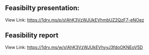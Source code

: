 ## Feasibilty presentation:

View Link: https://1drv.ms/p/s!AhK3VzWJUkEVhmbUZ2QzF7-eNOez

## Feasibility report

View Link: https://1drv.ms/w/s!AhK3VzWJUkEVhyyJ3fdoOKNEoV5D
